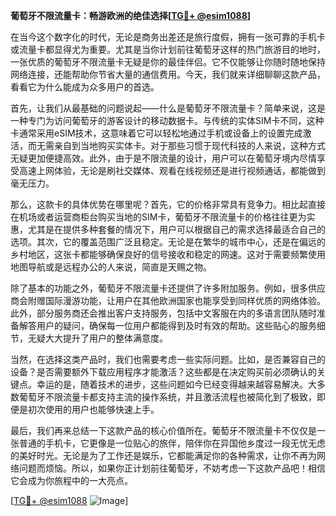 **葡萄牙不限流量卡：畅游欧洲的绝佳选择[[TG💪+ @esim1088](https://t.me/s/esim1088)]**

在当今这个数字化的时代，无论是商务出差还是旅行度假，拥有一张可靠的手机卡或流量卡都显得尤为重要。尤其是当你计划前往葡萄牙这样的热门旅游目的地时，一张优质的葡萄牙不限流量卡无疑是你的最佳伴侣。它不仅能够让你随时随地保持网络连接，还能帮助你节省大量的通信费用。今天，我们就来详细聊聊这款产品，看看它为什么能成为众多用户的首选。

首先，让我们从最基础的问题说起——什么是葡萄牙不限流量卡？简单来说，这是一种专门为访问葡萄牙的游客设计的移动数据卡。与传统的实体SIM卡不同，这种卡通常采用eSIM技术，这意味着它可以轻松地通过手机或设备上的设置完成激活，而无需亲自到当地购买实体卡。对于那些习惯于现代科技的人来说，这种方式无疑更加便捷高效。此外，由于是不限流量的设计，用户可以在葡萄牙境内尽情享受高速上网体验，无论是刷社交媒体、观看在线视频还是进行视频通话，都能做到毫无压力。

那么，这款卡的具体优势在哪里呢？首先，它的价格非常具有竞争力。相比起直接在机场或者运营商柜台购买当地的SIM卡，葡萄牙不限流量卡的价格往往更为实惠，尤其是在提供多种套餐的情况下，用户可以根据自己的需求选择最适合自己的选项。其次，它的覆盖范围广泛且稳定。无论是在繁华的城市中心，还是在偏远的乡村地区，这张卡都能够确保良好的信号接收和稳定的网速。这对于需要频繁使用地图导航或是远程办公的人来说，简直是天赐之物。

除了基本的功能之外，葡萄牙不限流量卡还提供了许多附加服务。例如，很多供应商会附赠国际漫游功能，让用户在其他欧洲国家也能享受到同样优质的网络体验。此外，部分服务商还会推出客户支持服务，包括中文客服在内的多语言团队随时准备解答用户的疑问，确保每一位用户都能得到及时有效的帮助。这些贴心的服务细节，无疑大大提升了用户的整体满意度。

当然，在选择这类产品时，我们也需要考虑一些实际问题。比如，是否兼容自己的设备？是否需要额外下载应用程序才能激活？这些都是在决定购买前必须确认的关键点。幸运的是，随着技术的进步，这些问题如今已经变得越来越容易解决。大多数葡萄牙不限流量卡都支持主流的操作系统，并且激活流程也被简化到了极致，即便是初次使用的用户也能够快速上手。

最后，我们再来总结一下这款产品的核心价值所在。葡萄牙不限流量卡不仅仅是一张普通的手机卡，它更像是一位贴心的旅伴，陪伴你在异国他乡度过一段无忧无虑的美好时光。无论是为了工作还是娱乐，它都能满足你的各种需求，让你不再为网络问题而烦恼。所以，如果你正计划前往葡萄牙，不妨考虑一下这款产品吧！相信它会成为你旅程中的一大亮点。

[[TG💪+ @esim1088](https://t.me/s/esim1088) ![Image](https://i.postimg.cc/4NQfJmqS/Snipaste-2025-05-13-00-14-12.png)]